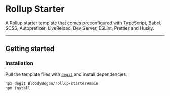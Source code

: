 # Rollup Starter

A Rollup starter template that comes preconfigured with TypeScript, Babel, SCSS, Autoprefixer, LiveReload, Dev Server, ESLint, Prettier and Husky.

---

## Getting started

### Installation

Pull the template files with [`degit`](https://github.com/Rich-Harris/degit) and install dependencies.

```bash
npx degit BloodyBogan/rollup-starter#main
npm install
```

